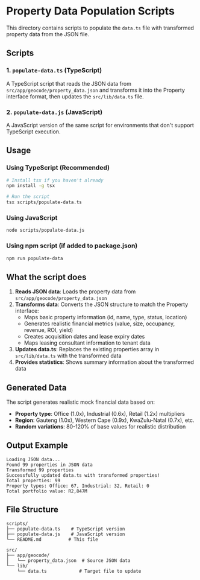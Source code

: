 # Property Data Population Scripts

This directory contains scripts to populate the `data.ts` file with transformed property data from the JSON file.

## Scripts

### 1. `populate-data.ts` (TypeScript)
A TypeScript script that reads the JSON data from `src/app/geocode/property_data.json` and transforms it into the Property interface format, then updates the `src/lib/data.ts` file.

### 2. `populate-data.js` (JavaScript)
A JavaScript version of the same script for environments that don't support TypeScript execution.

## Usage

### Using TypeScript (Recommended)
```bash
# Install tsx if you haven't already
npm install -g tsx

# Run the script
tsx scripts/populate-data.ts
```

### Using JavaScript
```bash
node scripts/populate-data.js
```

### Using npm script (if added to package.json)
```bash
npm run populate-data
```

## What the script does

1. **Reads JSON data**: Loads the property data from `src/app/geocode/property_data.json`
2. **Transforms data**: Converts the JSON structure to match the Property interface:
   - Maps basic property information (id, name, type, status, location)
   - Generates realistic financial metrics (value, size, occupancy, revenue, ROI, yield)
   - Creates acquisition dates and lease expiry dates
   - Maps leasing consultant information to tenant data
3. **Updates data.ts**: Replaces the existing properties array in `src/lib/data.ts` with the transformed data
4. **Provides statistics**: Shows summary information about the transformed data

## Generated Data

The script generates realistic mock financial data based on:
- **Property type**: Office (1.0x), Industrial (0.6x), Retail (1.2x) multipliers
- **Region**: Gauteng (1.0x), Western Cape (0.9x), KwaZulu-Natal (0.7x), etc.
- **Random variations**: 80-120% of base values for realistic distribution

## Output Example

```
Loading JSON data...
Found 99 properties in JSON data
Transformed 99 properties
Successfully updated data.ts with transformed properties!
Total properties: 99
Property types: Office: 67, Industrial: 32, Retail: 0
Total portfolio value: R2,847M
```

## File Structure

```
scripts/
├── populate-data.ts    # TypeScript version
├── populate-data.js    # JavaScript version
└── README.md          # This file

src/
├── app/geocode/
│   └── property_data.json  # Source JSON data
└── lib/
    └── data.ts            # Target file to update
```
